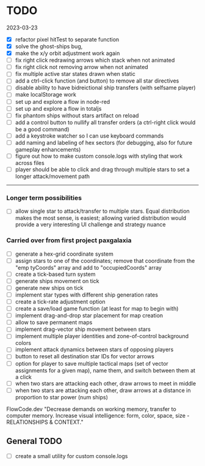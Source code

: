 # TODO

2023-03-23

- [x] refactor pixel hitTest to separate function
- [x]  solve the ghost-ships bug,
- [x]  make the x/y orbit adjustment work again
- [ ]  fix right click redrawing arrows which stack when not animated
- [ ]  fix right click not removing arrow when not animated
- [ ]  fix multiple active star states drawn when static
- [ ]  add a ctrl-click function (and button) to remove all star directives
- [ ] disable ability to have bidreictional ship transfers (with selfsame player)
- [ ]  make localStorage work
- [ ]  set up and explore a flow in node-red
- [ ]  set up and explore a flow in totaljs
- [ ] fix phantom ships without stars artifact on reload
- [ ] add a control button to nullify all transfer orders (a ctrl-right click would be a good command)
- [ ] add a keystroke watcher so  I can use keyboard commands
- [ ] add naming and labeling of hex sectors (for debugging, also for future gameplay enhancements)
- [ ] figure out how to make custom console.logs with styling that work across files
- [ ] player should be able to click and drag through multiple stars to set a longer attack/movement path

--- 
### Longer term possibilities

- [ ] allow single star to attack/transfer to multiple stars. Equal distribution makes the most sense, is easiest; allowing varied distribution would provide a very interesting UI challenge and strategy nuance

### Carried over from first project paxgalaxia

- [ ] generate a hex-grid coordinate system
- [ ] assign stars to one of the coordinates; remove that coordinate from the "emp	tyCoords" array and add to "occupiedCoords" array
- [ ] create a tick-based turn system
- [ ] generate ships movement on tick
- [ ] generate new ships on tick
- [ ] implement star types with different ship generation rates
- [ ] create a tick-rate adjustment option
- [ ] create a save/load game function (at least for map to begin with)
- [ ] implement drag-and-drop star placement for map creation
- [ ] allow to save permanent maps
- [ ] implement drag-vector ship movement between stars
- [ ] implement multiple player identities and zone-of-control background colors
- [ ] implement attack dynamics between stars of opposing players
- [ ] button to reset all destination star IDs for vector arrows
- [ ] option for player to save multiple tactical maps (set of vector assignments for a given map), name them, and switch between them at a click
- [ ] when two stars are attacking each other, draw arrows to meet in middle
- [ ] when two stars are attacking each other, draw arrows at a distance in proportion to star power (num ships)

FlowCode.dev "Decrease demands on working memory, transfer to computer memory. Increase visual intelligence: form, color, space, size - RELATIONSHIPS & CONTEXT."

## General TODO

- [ ] create a small utility for custom console.logs
